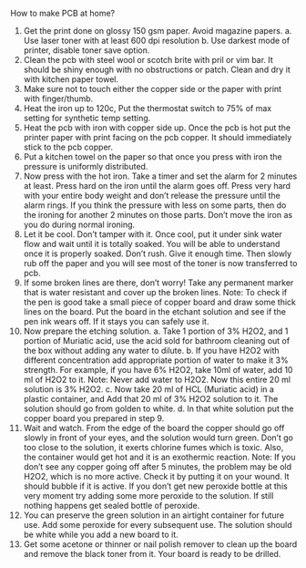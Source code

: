 How to make PCB at home?
1.	Get the print done on glossy 150 gsm paper. Avoid magazine papers.
a.	Use laser toner with at least 600 dpi resolution
b.	Use darkest mode of printer, disable toner save option.
2.	Clean the pcb with steel wool or scotch brite with pril or vim bar. It should be shiny enough with no obstructions or patch. Clean and dry it with kitchen paper towel.
3.	Make sure not to touch either the copper side or the paper with print with finger/thumb.
4.	Heat the iron up to 120c, Put the thermostat switch to 75% of max setting for synthetic temp setting.
5.	Heat the pcb with iron with copper side up. Once the pcb is hot put the printer paper with print facing on the pcb copper. It should immediately stick to the pcb copper.
6.	Put a kitchen towel on the paper so that once you press with iron the pressure is uniformly distributed.
7.	Now press with the hot iron. Take a timer and set the alarm for 2 minutes at least. Press hard on the iron until the alarm goes off. Press very hard with your entire body weight and don’t release the pressure until the alarm rings. If you think the pressure with less on some parts, then do the ironing for another 2 minutes on those parts. Don’t move the iron as you do during normal ironing.
8.	Let it be cool. Don’t tamper with it. Once cool, put it under sink water flow and wait until it is totally soaked. You will be able to understand once it is properly soaked. Don’t rush. Give it enough time. Then slowly rub off the paper and you will see most of the toner is now transferred to pcb.
9.	If some broken lines are there, don’t worry! Take any permanent marker that is water resistant and cover up the broken lines. 
Note: To check if the pen is good take a small piece of copper board and draw some thick lines on the board. Put the board in the etchant solution and see if the pen ink wears off. If it stays you can safely use it.
10.	Now prepare the etching solution.
a.	Take 1 portion of 3% H2O2, and 1 portion of Muriatic acid, use the acid sold for bathroom cleaning out of the box without adding any water to dilute. 
b.	If you have H2O2 with different concentration add appropriate portion of water to make it 3% strength. For example, if you have 6% H2O2, take 10ml of water, add 10 ml of H2O2 to it. Note: Never add water to H2O2. Now this entire 20 ml solution is 3% H2O2. 
c.	Now take 20 ml of HCL (Muriatic acid) in a plastic container, and Add that 20 ml of 3% H2O2 solution to it. The solution should go from golden to white. 
d.	In that white solution put the copper board you prepared in step 9.
11.	Wait and watch. From the edge of the board the copper should go off slowly in front of your eyes, and the solution would turn green. Don’t go too close to the solution, it exerts chlorine fumes which is toxic. Also, the container would get hot and it is an exothermic reaction.
Note: If you don’t see any copper going off after 5 minutes, the problem may be old H2O2, which is no more active. Check it by putting it on your wound. It should bubble if it is active. If you don’t get new peroxide bottle at this very moment try adding some more peroxide to the solution. If still nothing happens get sealed bottle of peroxide.
12.	You can preserve the green solution in an airtight container for future use. Add some peroxide for every subsequent use. The solution should be white while you add a new board to it.
13.	Get some acetone or thinner or nail polish remover to clean up the board and remove the black toner from it. Your board is ready to be drilled.

